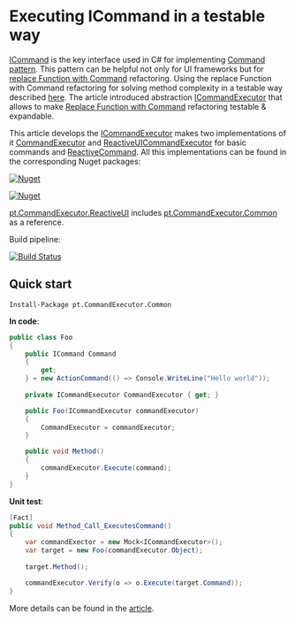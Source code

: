 # Executing ICommand in a testable way

[ICommand](https://docs.microsoft.com/en-us/dotnet/api/system.windows.input.icommand?view=net-5.0) is the key interface used in C# for implementing [Command pattern](https://en.wikipedia.org/wiki/Command_pattern). This pattern can be helpful not only for UI frameworks but for [replace Function with Command](https://refactoring.com/catalog/replaceFunctionWithCommand.html) refactoring. Using the replace Function with Command refactoring for solving method
complexity in a testable way described [here](/replace-function-with-command/index.en.md). The article introduced abstraction [ICommandExecutor](/replace-function-with-command/src/replace-function-with-command/ICommandExecutor.cs) that allows to make [Replace Function with Command](https://refactoring.com/catalog/replaceFunctionWithCommand.html) refactoring testable & expandable.

This article develops the [ICommandExecutor](/replace-function-with-command/src/replace-function-with-command/ICommandExecutor.cs) makes two implementations of it [CommandExecutor](/command-executor/pt.CommandExecutor/pt.CommandExecutor.Common/CommandExecutor.cs) and [ReactiveUICommandExecutor](/command-executor/pt.CommandExecutor/pt.CommandExecutor.ReactiveUI/ReactiveUICommandExecutor.cs) for basic commands and
[ReactiveCommand](https://www.reactiveui.net/docs/handbook/commands/). All this implementations can be found in the corresponding Nuget packages:

[![Nuget](https://img.shields.io/nuget/v/pt.CommandExecutor.Common?label=pt.CommandExecutor.Common)](https://www.nuget.org/packages/pt.CommandExecutor.Common/)

[![Nuget](https://img.shields.io/nuget/v/pt.CommandExecutor.ReactiveUI?label=pt.CommandExecutor.ReactiveUI)](https://www.nuget.org/packages/pt.CommandExecutor.Common/)

[pt.CommandExecutor.ReactiveUI](/command-executor/pt.CommandExecutor/pt.CommandExecutor.ReactiveUI/) includes [pt.CommandExecutor.Common](/command-executor/pt.CommandExecutor/pt.CommandExecutor.Common/) as a reference.

Build pipeline:

[![Build Status](https://dev.azure.com/pteam/Public/_apis/build/status/pt.CommandExecutor?branchName=main)](https://dev.azure.com/pteam/Public/_build?definitionId=39)

## Quick start

`Install-Package pt.CommandExecutor.Common`

**In code**:
```cs
public class Foo
{
    public ICommand Command 
    {
        get; 
    } = new ActionCommand(() => Console.WriteLine("Hello world"));
    
    private ICommandExecutor CommandExecutor { get; }

    public Foo(ICommandExecutor commandExecutor)
    {
        CommandExecutor = commandExecutor;
    }

    public void Method()
    {
        commandExecutor.Execute(command);
    }
}
```

**Unit test**:
```cs
[Fact]
public void Method_Call_ExecutesCommand()
{
    var commandExector = new Mock<ICommandExecutor>();
    var target = new Foo(commandExecutor.Object);
    
    target.Method();

    commandExecutor.Verify(o => o.Execute(target.Command));
}
```

More details can be found in the [article](/replace-function-with-command/index.en.md#create-the-testable-implementation-of-the-replace-function-with-commandhttpsrefactoringcomcatalogreplacefunctionwithcommandhtml).